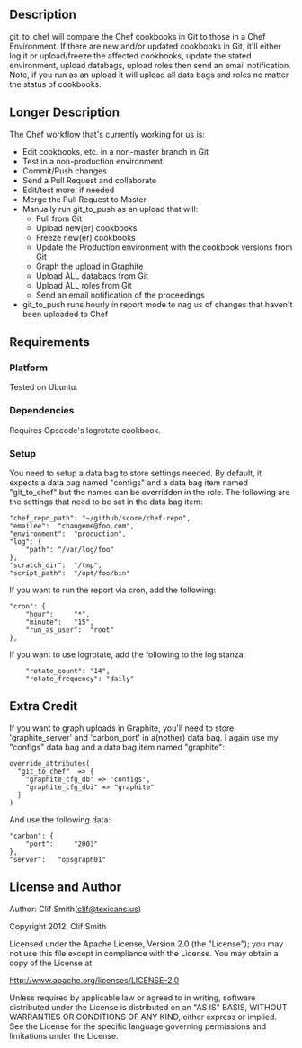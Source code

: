 ## Description

git_to_chef will compare the Chef cookbooks in Git to those in a Chef
Environment.  If there are new and/or updated cookbooks in Git, it'll either log
it or upload/freeze the affected cookbooks, update the stated environment,
upload databags, upload roles then send an email notification.  Note, if you run
as an upload it will upload all data bags and roles no matter the status of
cookbooks.

## Longer Description

The Chef workflow that's currently working for us is:
  * Edit cookbooks, etc. in a non-master branch in Git
  * Test in a non-production environment
  * Commit/Push changes
  * Send a Pull Request and collaborate
  * Edit/test more, if needed
  * Merge the Pull Request to Master
  * Manually run git_to_push as an upload that will:
    * Pull from Git
    * Upload new(er) cookbooks
    * Freeze new(er) cookbooks
    * Update the Production environment with the cookbook versions from Git
    * Graph the upload in Graphite
    * Upload ALL databags from Git
    * Upload ALL roles from Git
    * Send an email notification of the proceedings
  * git_to_push runs hourly in report mode to nag us of changes that haven't
    been uploaded to Chef

## Requirements

### Platform

Tested on Ubuntu.

### Dependencies

Requires Opscode's logrotate cookbook.

### Setup

You need to setup a data bag to store settings needed.  By default, it expects a
data bag named "configs" and a data bag item named "git_to_chef" but the names
can be overridden in the role.  The following are the settings that need to be
set in the data bag item:

	"chef_repo_path": "~/github/score/chef-repo",
	"emailee":	"changeme@foo.com",
	"environment":	"production",
	"log": {
		"path": "/var/log/foo"
	},
	"scratch_dir":	"/tmp",
	"script_path":	"/opt/foo/bin"

If you want to run the report via cron, add the following:

	"cron": {
		"hour":		"*",
		"minute":	"15",
		"run_as_user":	"root"
	},

If you want to use logrotate, add the following to the log stanza:

		"rotate_count": "14",
		"rotate_frequency": "daily"

## Extra Credit

If you want to graph uploads in Graphite, you'll need to store 'graphite_server'
and 'carbon_port' in a(nother) data bag.  I again use my "configs" data bag and
a data bag item named "graphite":

	override_attributes(
	  "git_to_chef"  => {
	    "graphite_cfg_db" => "configs",
	    "graphite_cfg_dbi" => "graphite"
	  }
	)

And use the following data:

	"carbon": {
		"port":		"2003"
	},
	"server":	"opsgraph01"

## License and Author

Author: Clif Smith(clif@texicans.us)

Copyright 2012, Clif Smith

Licensed under the Apache License, Version 2.0 (the "License");
you may not use this file except in compliance with the License.
You may obtain a copy of the License at

  http://www.apache.org/licenses/LICENSE-2.0

Unless required by applicable law or agreed to in writing, software
distributed under the License is distributed on an "AS IS" BASIS,
WITHOUT WARRANTIES OR CONDITIONS OF ANY KIND, either express or implied.
See the License for the specific language governing permissions and
limitations under the License.
